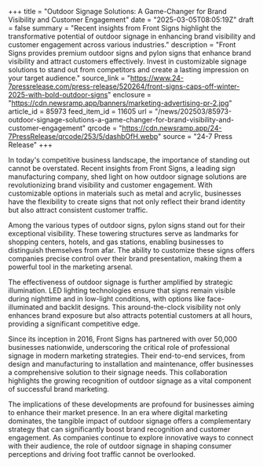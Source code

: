 +++
title = "Outdoor Signage Solutions: A Game-Changer for Brand Visibility and Customer Engagement"
date = "2025-03-05T08:05:19Z"
draft = false
summary = "Recent insights from Front Signs highlight the transformative potential of outdoor signage in enhancing brand visibility and customer engagement across various industries."
description = "Front Signs provides premium outdoor signs and pylon signs that enhance brand visibility and attract customers effectively. Invest in customizable signage solutions to stand out from competitors and create a lasting impression on your target audience."
source_link = "https://www.24-7pressrelease.com/press-release/520264/front-signs-caps-off-winter-2025-with-bold-outdoor-signs"
enclosure = "https://cdn.newsramp.app/banners/marketing-advertising-pr-2.jpg"
article_id = 85973
feed_item_id = 11605
url = "/news/202503/85973-outdoor-signage-solutions-a-game-changer-for-brand-visibility-and-customer-engagement"
qrcode = "https://cdn.newsramp.app/24-7PressRelease/qrcode/253/5/dashbOfH.webp"
source = "24-7 Press Release"
+++

<p>In today's competitive business landscape, the importance of standing out cannot be overstated. Recent insights from Front Signs, a leading sign manufacturing company, shed light on how outdoor signage solutions are revolutionizing brand visibility and customer engagement. With customizable options in materials such as metal and acrylic, businesses have the flexibility to create signs that not only reflect their brand identity but also attract consistent customer traffic.</p><p>Among the various types of outdoor signs, pylon signs stand out for their exceptional visibility. These towering structures serve as landmarks for shopping centers, hotels, and gas stations, enabling businesses to distinguish themselves from afar. The ability to customize these signs offers companies precise control over their brand presentation, making them a powerful tool in the marketing arsenal.</p><p>The effectiveness of outdoor signage is further amplified by strategic illumination. LED lighting technologies ensure that signs remain visible during nighttime and in low-light conditions, with options like face-illuminated and backlit designs. This around-the-clock visibility not only enhances brand exposure but also attracts potential customers at all hours, providing a significant competitive edge.</p><p>Since its inception in 2016, Front Signs has partnered with over 50,000 businesses nationwide, underscoring the critical role of professional signage in modern marketing strategies. Their end-to-end services, from design and manufacturing to installation and maintenance, offer businesses a comprehensive solution to their signage needs. This collaboration highlights the growing recognition of outdoor signage as a vital component of successful brand marketing.</p><p>The implications of these developments are profound for businesses aiming to enhance their market presence. In an era where digital marketing dominates, the tangible impact of outdoor signage offers a complementary strategy that can significantly boost brand recognition and customer engagement. As companies continue to explore innovative ways to connect with their audience, the role of outdoor signage in shaping consumer perceptions and driving foot traffic cannot be overlooked.</p>
